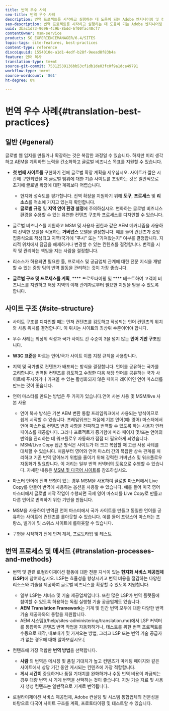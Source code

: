 ```yaml
---
title: 번역 우수 사례
seo-title: 번역 우수 사례
description: 번역 프로젝트를 시작하고 실행하는 데 도움이 되는 Adobe 엔지니어링 및 컨설팅 팀이 컴파일한 최상의 작업 방법을 찾습니다.
seo-description: 번역 프로젝트를 시작하고 실행하는 데 도움이 되는 Adobe 엔지니어링 및 컨설팅 팀이 컴파일한 최상의 작업 방법을 찾습니다.
uuid: 3bac1d73-9696-4c9b-8bdd-6f00fac40cf7
contentOwner: msm-service
products: SG_EXPERIENCEMANAGER/6.4/SITES
topic-tags: site-features, best-practices
content-type: reference
discoiquuid: 1554010e-a1d1-4edf-b28f-9eead8f83b4a
feature: 언어 복사
translation-type: tm+mt
source-git-commit: 75312539136bb53cf1db1de03fc0f9a1dca49791
workflow-type: tm+mt
source-wordcount: '861'
ht-degree: 0%

---
```



# 번역 우수 사례{#translation-best-practices}

## 일반 {#general}

글로벌 웹 입지를 만들거나 확장하는 것은 복잡한 과정일 수 있습니다. 하지만 미리 생각하고 AEM을 계획하면 노력을 간소화하고 글로벌 비즈니스 목표를 지원할 수 있습니다.

* **첫 번째 사이트를** 구현하기 전에 글로벌 확장 계획을 세우십시오. 사이트가 짧은 시간에 구현되었을 때 글로벌 범위에 대한 기존 사이트를 조정하는 것은 일반적으로 초기에 글로벌 확장에 대한 계획보다 어렵습니다.

   * 현지화 성숙도를 평가합니다. 전역 확장을 지원하기 위해 **도구**, **프로세스** 및 **리소스**&#x200B;를 적소에 가지고 있는지 확인합니다.
   * **글로벌 규정** 및 **지역 언어 환경 설정**&#x200B;에 주의하십시오. 변화하는 글로벌 비즈니스 환경을 수용할 수 있는 유연한 컨텐츠 구조와 프로세스를 디자인할 수 있습니다.

* 글로벌 비즈니스를 지원하고 MSM 및 사용자 권한과 같은 AEM 메커니즘을 사용하여 선택한 모델을 적용하는 **거버넌스** 모델을 결정합니다. 예를 들어 컨텐츠가 중앙 집중식으로 작성되고 지역/국가에 &quot;푸시&quot; 또는 &quot;가져왔는지&quot; 여부를 결정합니다. 지리적 위치에서 잠금을 해제하거나 변경할 수 있는 컨텐츠를 결정합니다. 번역을 시작 및 관리하는 책임을 지는 사람을 결정합니다.
* 리소스가 허용되면 필요한 툴, 프로세스 및 공급업체 관계에 대한 전문 지식을 개발할 수 있는 중앙 팀의 번역 활동을 관리하는 것이 가장 좋습니다.
* **글로벌 구조 및 프로세스를 계획**,  **** 프로토타이핑 및  **** 테스트하여 고객이 비즈니스를 지원하고 해당 지역의 이해 관계자로부터 필요한 지원을 받을 수 있도록 합니다.

## 사이트 구조 {#site-structure}

* 사이트 구조를 디자인할 때는 먼저 컨텐츠를 검토하고 작성되는 언어 컨텐츠의 위치와 사용 위치를 결정합니다. 이 위치는 사이트의 최상위 수준이어야 합니다.
* 우수 사례는 최상위 작성과 국가 사이트 간 수준이 3을 넘지 않는 **언어 기반 구조**&#x200B;입니다.
* **W3C 표준**&#x200B;을 따르는 언어/국가 사이트 이름 지정 규칙을 사용합니다.
* 지역 및 국가별로 컨텐츠가 배포되는 방식을 결정합니다. 언어를 공유하는 국가를 고려합니다. 번역된 컨텐츠를 검토하고 수정한 다음 해당 언어를 공유하는 국가 사이트에 푸시하거나 가져올 수 있는 활성화되지 않은 페이지 레이어인 언어 마스터를 만드는 것이 좋습니다.
* 언어 마스터를 만드는 방법은 두 가지가 있습니다.언어 사본 사용 및 MSM/live 사본 사용

   * 언어 복사 방식은 기본 AEM 변환 통합 프레임워크에서 사용되는 방식이므로 쉽게 시작할 수 있습니다. 프레임워크는 처음에 기본 언어(예: 영어) 마스터에서 언어 마스터로 컨텐츠 변경 사항을 전파하고 번역할 수 있도록 하는 사용자 인터페이스를 제공합니다. 그러나 프로젝트가 증가함에 따라 페이지 및/또는 언어의 번역을 관리하는 데 워크플로우 자동화가 점점 더 필요하게 되었습니다.
   * MSM/Live Copy 접근 방식은 사이트가 더 크고 복잡할 때 고급 사용 사례를 대체할 수 있습니다. 처음부터 영어와 언어 마스터 간의 복잡한 상속 관계를 처리하고 기존 번역 덮어쓰기 위험을 줄이기 위해 강력한 거버넌스 및 워크플로우 자동화가 필요합니다. 이 처리는 일부 번역 커넥터의 도움으로 수행할 수 있습니다. 자세한 내용은 [MSM 및 다국어 사이트](/help/sites-administering/msm-best-practices.md#msm-and-multilingual-websites)를 참조하십시오.

* 마스터 언어에 전역 변형이 있는 경우 MSM을 사용하여 글로벌 마스터에서 Live Copy를 만들어 번역에 사용하는 옵션을 사용할 수 있습니다. 예를 들어 미국 영어 마스터에서 글로벌 저작 작업이 수행되면 국제 영어 마스터를 Live Copy로 만들고 다른 언어로 번역하기 위한 기반을 만듭니다.
* MSM을 사용하여 번역된 언어 마스터에서 국가 사이트를 만들고 동일한 언어를 공유하는 사이트에 컨텐츠를 롤아웃할 수 있습니다. 예를 들어 프랑스어 마스터는 프랑스, 벨기에 및 스위스 사이트에 롤아웃할 수 있습니다.
* 구현을 시작하기 전에 먼저 계획, 프로토타입 및 테스트

## 번역 프로세스 및 메서드 {#translation-processes-and-methods}

* 번역 및 관련 로컬라이제이션 활동에 대한 전문 지식이 있는 **현지화 서비스 제공업체(LSP)**&#x200B;에 참여하십시오. LSP는 효율성을 향상시키고 번역 비용을 절감하는 다양한 리소스와 기술을 제공하여 글로벌 비즈니스를 확장할 수 있도록 지원합니다.

   * 일부 LSP는 서비스 및 기술 제공업체입니다. 또한 많은 LSP가 번역 플랫폼에 참여할 수 있도록 허용하는 독립 실행형 기술 공급업체도 있습니다.
   * **AEM Translation Framework**&#x200B;는 기계 및 인간 번역 모두에 대한 다양한 번역 기술 제공자와의 통합을 지원합니다.
   * AEM 시스템](/help/sites-administering/translation.md)에서 LSP 커넥터를 통합하여 콘텐츠 번역 작업을 자동화하거나, 테스트를 위한 번역 프로젝트를 수동으로 제작, 내보내기 및 가져오는 방법, 그리고 LSP 또는 번역 기술 공급자가 없는 경우에 대해 알아보십시오.[

* 컨텐츠에 가장 적합한 **번역 방법**&#x200B;을 선택합니다.

   * **사람** 의 번역은 메시징 및 품질 기대치가 높고 컨텐츠가 마케팅 페이지와 같은 사이트에서 상당 기간 동안 게시되는 컨텐츠에 가장 적합합니다.
   * **게시 시간이** 중요하거나 품질 기대치를 완화하거나 수동 번역 비용이 과금되는 경우 대량 번역 시 기계 번역을 선택하는 것이 좋습니다. 지원 기술 자료 및 사용자 생성 컨텐츠는 일반적으로 기계로 번역됩니다.

* 로컬라이제이션 서비스 제공업체, Adobe 컨설팅 및 시스템 통합업체의 전문성을 바탕으로 다국어 사이트 구조를 계획, 프로토타이핑 및 테스트할 수 있습니다.

